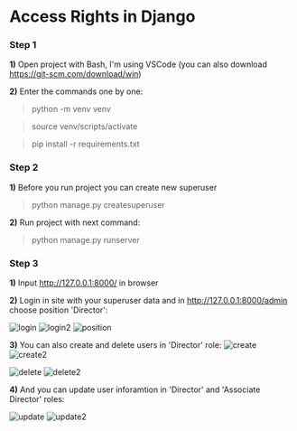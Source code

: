 # Access Rights in Django
  

### Step 1

**1)** Open project with Bash, I'm using VSCode (you can also download https://git-scm.com/download/win)

**2)** Enter the commands one by one:

> python -m venv venv

> source venv/scripts/activate

> pip install -r requirements.txt

### Step 2
**1)** Before you run project you can create new superuser

> python manage.py createsuperuser

**2)** Run project with next command:

> python manage.py runserver


### Step 3


**1)** Input http://127.0.0.1:8000/ in browser

**2)** Login in site with your superuser data and in http://127.0.0.1:8000/admin choose position 'Director':

![login](/lab1/images/login.png)
![login2](/lab1/images/login2.png)
![position](/lab1/images/position.png)


**3)** You can also create and delete users in 'Director' role:
![create](/lab1/images/create.png)
![create2](/lab1/images/create2.png)

![delete](/lab1/images/delete.png)
![delete2](/lab1/images/delete2.png)

**4)** And you can update user inforamtion in 'Director' and 'Associate Director' roles:

![update](/lab1/images/update.png)
![update2](/lab1/images/update2.png)


